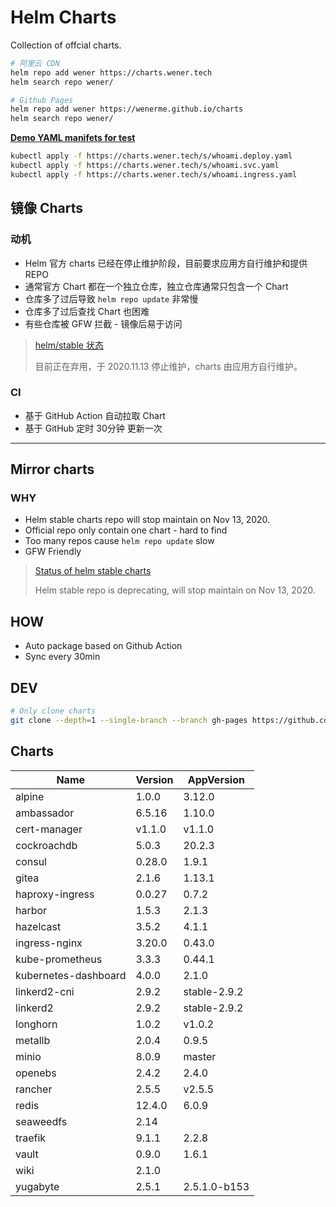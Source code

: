 # Helm Charts

Collection of offcial charts.

```bash
# 阿里云 CDN
helm repo add wener https://charts.wener.tech
helm search repo wener/

# Github Pages
helm repo add wener https://wenerme.github.io/charts
helm search repo wener/
```

__[Demo YAML manifets for test](https://github.com/wenerme/charts/tree/master/public/s)__

```bash
kubectl apply -f https://charts.wener.tech/s/whoami.deploy.yaml
kubectl apply -f https://charts.wener.tech/s/whoami.svc.yaml
kubectl apply -f https://charts.wener.tech/s/whoami.ingress.yaml
```

## 镜像 Charts
### 动机
* Helm 官方 charts 已经在停止维护阶段，目前要求应用方自行维护和提供 REPO
* 通常官方 Chart 都在一个独立仓库，独立仓库通常只包含一个 Chart
* 仓库多了过后导致 `helm repo update` 非常慢
* 仓库多了过后查找 Chart 也困难
* 有些仓库被 GFW 拦截 - 镜像后易于访问

> [helm/stable 状态 ](https://github.com/helm/charts#status-of-the-project)
>
> 目前正在弃用，于 2020.11.13 停止维护，charts 由应用方自行维护。

### CI
* 基于 GitHub Action 自动拉取 Chart
* 基于 GitHub 定时 30分钟 更新一次

---

## Mirror charts
### WHY
* Helm stable charts repo will stop maintain on Nov 13, 2020.
* Official repo only contain one chart - hard to find
* Too many repos cause `helm repo update` slow
* GFW Friendly

> [Status of helm stable charts](https://github.com/helm/charts#status-of-the-project)
>
> Helm stable repo is deprecating, will stop maintain on Nov 13, 2020. 

## HOW
* Auto package based on Github Action
* Sync every 30min

## DEV

```bash
# Only clone charts
git clone --depth=1 --single-branch --branch gh-pages https://github.com/wenerme/charts charts
```

## Charts
Name | Version | AppVersion
-----|---------|-----------
alpine | 1.0.0 | 3.12.0
ambassador | 6.5.16 | 1.10.0
cert-manager | v1.1.0 | v1.1.0
cockroachdb | 5.0.3 | 20.2.3
consul | 0.28.0 | 1.9.1
gitea | 2.1.6 | 1.13.1
haproxy-ingress | 0.0.27 | 0.7.2
harbor | 1.5.3 | 2.1.3
hazelcast | 3.5.2 | 4.1.1
ingress-nginx | 3.20.0 | 0.43.0
kube-prometheus | 3.3.3 | 0.44.1
kubernetes-dashboard | 4.0.0 | 2.1.0
linkerd2-cni | 2.9.2 | stable-2.9.2
linkerd2 | 2.9.2 | stable-2.9.2
longhorn | 1.0.2 | v1.0.2
metallb | 2.0.4 | 0.9.5
minio | 8.0.9 | master
openebs | 2.4.2 | 2.4.0
rancher | 2.5.5 | v2.5.5
redis | 12.4.0 | 6.0.9
seaweedfs | 2.14 | 
traefik | 9.1.1 | 2.2.8
vault | 0.9.0 | 1.6.1
wiki | 2.1.0 | 
yugabyte | 2.5.1 | 2.5.1.0-b153
